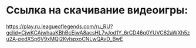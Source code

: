 # Ссылка на скачивание видеоигры:

https://play.ru.leagueoflegends.com/ru_RU?gclid=CjwKCAjwhaaKBhBcEiwA8acsHL7vJod1Y_6rCD46q0YUVC62aWXh5zu2A-pedXSp6V9xMQj2KvlspxoCNLwQAvD_BwE
